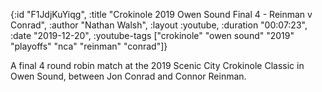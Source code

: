 {:id "F1JdjKuYiqg",
 :title "Crokinole 2019 Owen Sound Final 4 - Reinman v Conrad",
 :author "Nathan Walsh",
 :layout :youtube,
 :duration "00:07:23",
 :date "2019-12-20",
 :youtube-tags
 ["crokinole" "owen sound" "2019" "playoffs" "nca" "reinman" "conrad"]}


A final 4 round robin match at the 2019 Scenic City Crokinole Classic in Owen Sound, between Jon Conrad and Connor Reinman.

